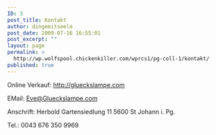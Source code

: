 ```yaml
---
ID: 3
post_title: Kontakt
author: dingemitseele
post_date: 2009-07-16 16:55:01
post_excerpt: ""
layout: page
permalink: >
  http://wp.wolfspool.chickenkiller.com/wprcs1/pg-coll-1/kontakt/
published: true
---
```

Online Verkauf: <a title="Unser Webshop" href="http://glueckslampe.com" target="_self">http://glueckslampe.com</a>

<span>EMail: <a href="mailto:Eve@Glueckslampe.com">Eve@Glueckslampe.com</a></span>

<span><a href="mailto:Eve@Glueckslampe.com"></a>
Anschrift:
Herbold Gartensiedlung 11
5600 St Johann i. Pg.</span>

<span>
Tel.: 0043 676 350 9969</span>